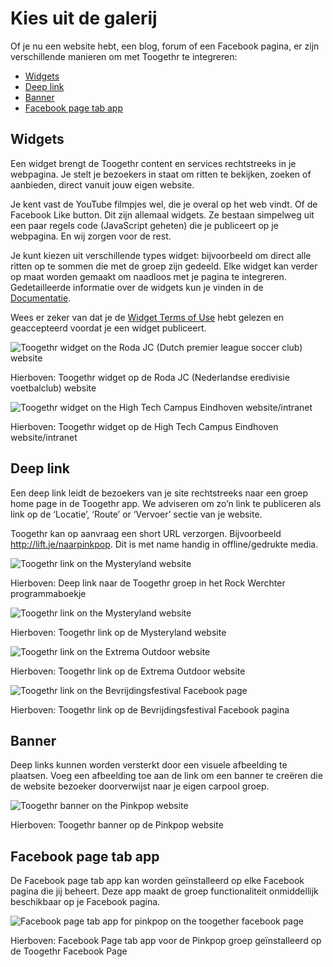 Kies uit de galerij
====================

Of je nu een website hebt, een blog, forum of een Facebook pagina, er zijn verschillende manieren om met Toogethr te integreren:

* [Widgets](#widgets)
* [Deep link](#deep-link)
* [Banner](#banner)
* [Facebook page tab app](#facebook-page-tab-app)

## Widgets
Een widget brengt de Toogethr content en services rechtstreeks in je webpagina. Je stelt je bezoekers in staat om ritten te bekijken, zoeken of aanbieden, direct vanuit jouw eigen website. 

Je kent vast de YouTube filmpjes wel, die je overal op het web vindt. Of de Facebook Like button. Dit zijn allemaal widgets. Ze bestaan simpelweg uit een paar regels code (JavaScript geheten) die je publiceert op je webpagina. En wij zorgen voor de rest.

Je kunt kiezen uit verschillende types widget: bijvoorbeeld om direct alle ritten op te sommen die met de groep zijn gedeeld. Elke widget kan verder op maat worden gemaakt om naadloos met je pagina te integreren.  Gedetailleerde informatie over de widgets kun je vinden in de [Documentatie](documentation/documentation-overview/).

Wees er zeker van dat je de [Widget Terms of Use](http://http://terms.toogethr.com/) hebt gelezen en geaccepteerd voordat je een widget publiceert.

![Toogethr widget on the Roda JC (Dutch premier league soccer club) website](../static/img/Widget%20Roda%20JC.png)

Hierboven: Toogethr widget op de Roda JC (Nederlandse eredivisie voetbalclub) website

![Toogethr widget on the High Tech Campus Eindhoven website/intranet](../static/img/High%20Tech%20Campus%20Eindhoven%20Toogethr.png)

Hierboven: Toogethr widget op de High Tech Campus Eindhoven website/intranet

## Deep link
Een deep link leidt de bezoekers van je site rechtstreeks naar een groep home page in de Toogethr app. We adviseren om zo’n link te publiceren als link op de ‘Locatie’, ‘Route’ or ‘Vervoer’ sectie van je website.

Toogethr kan op aanvraag een short URL verzorgen. Bijvoorbeeld http://lift.je/naarpinkpop. Dit is met name handig in offline/gedrukte media.

![Toogethr link on the Mysteryland website](../static/img/pinkpop.jpg)

Hierboven: Deep link naar de Toogethr groep in het Rock Werchter programmaboekje

![Toogethr link on the Mysteryland website](../static/img/Mysteryland.png)

Hierboven: Toogethr link op de Mysteryland website

![Toogethr link on the Extrema Outdoor website](../static/img/Website%20Extrema.png)

Hierboven: Toogethr link op de Extrema Outdoor website

![Toogethr link on the Bevrijdingsfestival Facebook page](../static/img/Facebook%20post%20BVF%20Gron.png)

Hierboven: Toogethr link op de Bevrijdingsfestival Facebook pagina

## Banner
Deep links kunnen worden versterkt door een visuele afbeelding te plaatsen. Voeg een afbeelding toe aan de link om een banner te creëren die de website bezoeker doorverwijst naar je eigen carpool groep.

![Toogethr banner on the Pinkpop website](../static/img/Pinkpop%20website_1.png)

Hierboven: Toogethr banner op de Pinkpop website

## Facebook page tab app
De Facebook page tab app kan worden geïnstalleerd op elke Facebook pagina die jij beheert. Deze app maakt de groep functionaliteit onmiddellijk beschikbaar op je Facebook pagina.

![Facebook page tab app for pinkpop on the toogether facebook page](../static/img/Toogethr%20Facebook%20Page%20tab%20app%20for%20Pinkpop.png)

Hierboven: Facebook Page tab app voor de Pinkpop groep geïnstalleerd op de  Toogethr Facebook Page
